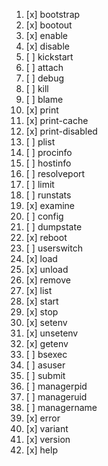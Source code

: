 1. [x] bootstrap
1. [x] bootout
1. [x] enable
1. [x] disable
1. [ ] kickstart
1. [ ] attach
1. [ ] debug
1. [ ] kill
1. [ ] blame
1. [x] print
1. [x] print-cache
1. [x] print-disabled
1. [ ] plist
1. [ ] procinfo
1. [ ] hostinfo
1. [ ] resolveport
1. [ ] limit
1. [ ] runstats
1. [x] examine
1. [ ] config
1. [ ] dumpstate
1. [x] reboot
1. [ ] userswitch
1. [x] load
1. [x] unload
1. [x] remove
1. [x] list
1. [x] start
1. [x] stop
1. [x] setenv
1. [x] unsetenv
1. [x] getenv
1. [ ] bsexec
1. [ ] asuser
1. [ ] submit
1. [ ] managerpid
1. [ ] manageruid
1. [ ] managername
1. [x] error
1. [x] variant
1. [x] version
1. [x] help
